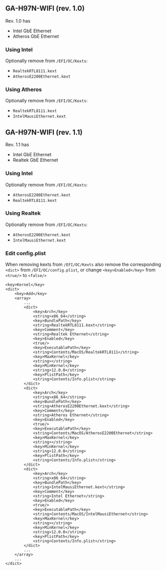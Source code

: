 ## GA-H97N-WIFI (rev. 1.0)

Rev. 1.0 has

- Intel GbE Ethernet
- Atheros GbE Ethernet

### Using Intel

Optionally remove from `/EFI/OC/Kexts`:

- `RealtekRTL8111.kext`
- `AtherosE2200Ethernet.kext`

### Using Atheros

Optionally remove from `/EFI/OC/Kexts`:

- `RealtekRTL8111.kext`
- `IntelMausiEthernet.kext`

## GA-H97N-WIFI (rev. 1.1)

Rev. 1.1 has

- Intel GbE Ethernet
- Realtek GbE Ethernet

### Using Intel

Optionally remove from `/EFI/OC/Kexts`:

- `AtherosE2200Ethernet.kext`
- `RealtekRTL8111.kext`

### Using Realtek

Optionally remove from `/EFI/OC/Kexts`:

- `AtherosE2200Ethernet.kext`
- `IntelMausiEthernet.kext`

### Edit config.plist

When removing kexts from `/EFI/OC/Kexts` also remove the corresponding `<dict>` from `/EFI/OC/config.plist`, or change `<key>Enabled</key>` from `<true/>` to `<false/>`

```
<key>Kernel</key>
<dict>
	<key>Add</key>
	<array>
		...
		<dict>
			<key>Arch</key>
			<string>x86_64</string>
			<key>BundlePath</key>
			<string>RealtekRTL8111.kext</string>
			<key>Comment</key>
			<string>Realtek Ethernet</string>
			<key>Enabled</key>
			<true/>
			<key>ExecutablePath</key>
			<string>Contents/MacOS/RealtekRTL8111</string>
			<key>MaxKernel</key>
			<string></string>
			<key>MinKernel</key>
			<string>12.0.0</string>
			<key>PlistPath</key>
			<string>Contents/Info.plist</string>
		</dict>
		<dict>
			<key>Arch</key>
			<string>x86_64</string>
			<key>BundlePath</key>
			<string>AtherosE2200Ethernet.kext</string>
			<key>Comment</key>
			<string>Atheros Ethernet</string>
			<key>Enabled</key>
			<true/>
			<key>ExecutablePath</key>
			<string>Contents/MacOS/AtherosE2200Ethernet</string>
			<key>MaxKernel</key>
			<string></string>
			<key>MinKernel</key>
			<string>12.0.0</string>
			<key>PlistPath</key>
			<string>Contents/Info.plist</string>
		</dict>
		<dict>
			<key>Arch</key>
			<string>x86_64</string>
			<key>BundlePath</key>
			<string>IntelMausiEthernet.kext</string>
			<key>Comment</key>
			<string>Intel Ethernet</string>
			<key>Enabled</key>
			<true/>
			<key>ExecutablePath</key>
			<string>Contents/MacOS/IntelMausiEthernet</string>
			<key>MaxKernel</key>
			<string></string>
			<key>MinKernel</key>
			<string>12.0.0</string>
			<key>PlistPath</key>
			<string>Contents/Info.plist</string>
		</dict>
		...
	</array>
	...
</dict>
```
